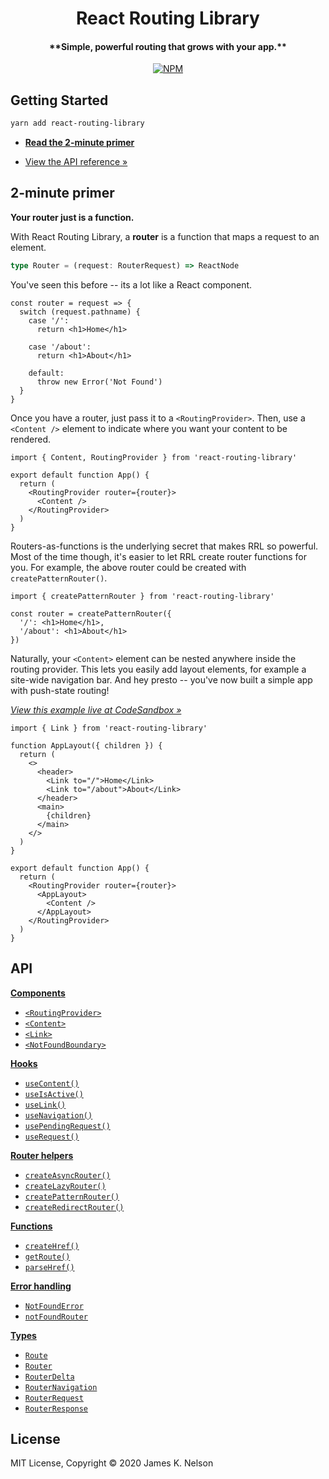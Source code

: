 <h1 align="center">
  React Routing Library
</h1>

<h4 align="center">
  **Simple, powerful routing that grows with your app.**
</h4>

<p align="center">
  <a href="https://www.npmjs.com/package/react-routing-library"><img alt="NPM" src="https://img.shields.io/npm/v/react-routing-library.svg"></a>
</p>


## Getting Started

```bash
yarn add react-routing-library
```

- [**Read the 2-minute primer**](#2-minute-primer)
<!-- - Why React Routing Library? *(coming soon*)* -->
<!-- - [View the guided examples &raquo;](./examples) -->
- [View the API reference &raquo;](./docs/api.md)
<!-- - Try a Real-world example on CodeSandbox &raquo; *(coming soon)* -->


## 2-minute primer

**Your router just is a function.**

With React Routing Library, a **router** is a function that maps a request to an element.

```ts
type Router = (request: RouterRequest) => ReactNode
```

You've seen this before -- its a lot like a React component.

```tsx
const router = request => {
  switch (request.pathname) {
    case '/':
      return <h1>Home</h1>

    case '/about':
      return <h1>About</h1>

    default:
      throw new Error('Not Found')
  }
}
```

Once you have a router, just pass it to a `<RoutingProvider>`. Then, use a `<Content />` element to indicate where you want your content to be rendered.

```tsx
import { Content, RoutingProvider } from 'react-routing-library'

export default function App() {
  return (
    <RoutingProvider router={router}>
      <Content />
    </RoutingProvider>
  )
}
```

Routers-as-functions is the underlying secret that makes RRL so powerful. Most of the time though, it's easier to let RRL create router functions for you. For example, the above router could be created with `createPatternRouter()`.

```tsx
import { createPatternRouter } from 'react-routing-library'

const router = createPatternRouter({
  '/': <h1>Home</h1>,
  '/about': <h1>About</h1>
})
```

Naturally, your `<Content>` element can be nested anywhere inside the routing provider. This lets you easily add layout elements, for example a site-wide navigation bar. And hey presto -- you've now built a simple app with push-state routing!

[*View this example live at CodeSandbox &raquo;*]()

```tsx
import { Link } from 'react-routing-library'

function AppLayout({ children }) {
  return (
    <>
      <header>
        <Link to="/">Home</Link>
        <Link to="/about">About</Link>
      </header>
      <main>
        {children}
      </main>
    </>
  )
}

export default function App() {
  return (
    <RoutingProvider router={router}>
      <AppLayout>
        <Content />
      </AppLayout>
    </RoutingProvider>
  )
}
```

<!--

TODO

## Examples and guides

- [Minimal live example]()
- [Full real-world live example]()

--- 

- [Route parameters guide]()
- [Not found boundaries guide](./examples/not-found-boundary)
- [Redirects guide]()
- [Nested routers guide]()
- [Nested layouts guide]()
- [Concurrent mode guide]()
- [Pre-caching data guide]()
- [Loading indicators guide]()
- [Animated transitions guide]()
- [Authentication guide]()
- [SSR guide]()

-->


## API

[**Components**](/docs/api.md#components)

- [`<RoutingProvider>`](/docs/api.md#routingprovider)
- [`<Content>`](/docs/api.md#content)
- [`<Link>`](/docs/api.md#link)
- [`<NotFoundBoundary>`](/docs/api.md#notfoundboundary)

[**Hooks**](/docs/api.md#hooks)

- [`useContent()`](/docs/api.md#usecontent)
- [`useIsActive()`](/docs/api.md#useisactive)
- [`useLink()`](/docs/api.md#uselink)
- [`useNavigation()`](/docs/api.md#usenavigation)
- [`usePendingRequest()`](/docs/api.md#usependingrequest)
- [`useRequest()`](/docs/api.md#userequest)

[**Router helpers**](/docs/api.md#router-helpers)

- [`createAsyncRouter()`](/docs/api.md#createasyncrouter)
- [`createLazyRouter()`](/docs/api.md#createlazyrouter)
- [`createPatternRouter()`](/docs/api.md#createpatternrouter)
- [`createRedirectRouter()`](/docs/api.md#createredirectrouter)

[**Functions**](/docs/api.md#functions)

- [`createHref()`](/docs/api.md#createhref)
- [`getRoute()`](/docs/api.md#getroute)
- [`parseHref()`](/docs/api.md#parsehref)

[**Error handling**](/docs/api.md#error-handling)

- [`NotFoundError`](/docs/api.md#notfounderror)
- [`notFoundRouter`](/docs/api.md#notfoundrouter)

[**Types**](/docs/api.md#types)

- [`Route`](/docs/api.md#route)
- [`Router`](/docs/api.md#router)
- [`RouterDelta`](/docs/api.md#routerdelta)
- [`RouterNavigation`](/docs/api.md#routernavigation)
- [`RouterRequest`](/docs/api.md#routerrequest)
- [`RouterResponse`](/docs/api.md#routerresponse)


## License

MIT License, Copyright &copy; 2020 James K. Nelson
